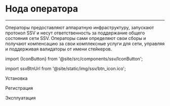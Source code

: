 # Нода оператора
___
Операторы предоставляют аппаратную инфраструктуру, запускают протокол SSV и несут ответственность за поддержание общего состояния сети SSV. Операторы сами определяют свои сборы и получают компенсацию за свои комплексные услуги для сети, управляя и поддерживая валидаторы от имени стейкеров.

import {IconButton} from '@site/src/components/ssv/IconButton';

import ssvBtnUrl from '@site/static/img/ssv/btn_icon.ico';

<div class="ssv-btn-list">
<IconButton to="/docs/ssv.network/node/operatornode/installation" imgSrc={ssvBtnUrl}>Установка</IconButton>

<IconButton to="/docs/ssv.network/node/operatornode/registration" imgSrc={ssvBtnUrl}>Регистрация</IconButton>

<IconButton to="/docs/ssv.network/node/operatornode/maintenance" imgSrc={ssvBtnUrl}>Эксплуатация</IconButton>
</div>
